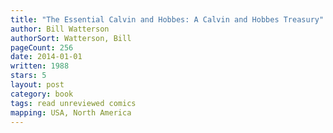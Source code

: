 ```yaml
---
title: "The Essential Calvin and Hobbes: A Calvin and Hobbes Treasury"
author: Bill Watterson
authorSort: Watterson, Bill
pageCount: 256
date: 2014-01-01
written: 1988
stars: 5
layout: post
category: book
tags: read unreviewed comics
mapping: USA, North America
---
```

